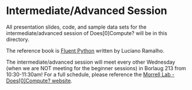 # Intermediate/Advanced Session

All presentation slides, code, and sample data sets for the intermediate/advanced session of Does[0]Compute? will be in this directory.

The reference book is [Fluent Python](http://shop.oreilly.com/product/0636920032519.do) written by Luciano Ramalho.

The intermediate/advanced session will meet every other Wednesday (when we are NOT meeting for the beginner sessions) in Borlaug 213 from 10:30-11:30am! For a full schedule, please reference the [Morrell Lab - Does[0]Compute? website](http://morrelllab.github.io/compute/).
